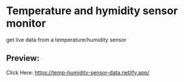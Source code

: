 # Temperature and hymidity sensor monitor

get live data from a temperature/humidity sensor

## Preview:

Click Here: https://temp-humidity-sensor-data.netlify.app/
